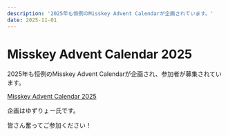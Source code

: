 ```yaml
---
description: '2025年も恒例のMisskey Advent Calendarが企画されています。'
date: 2025-11-01
---
```


# Misskey Advent Calendar 2025

2025年も恒例のMisskey Advent Calendarが企画され、参加者が募集されています。

[Misskey Advent Calendar 2025](https://adventar.org/calendars/11291)

企画はゆずりょー氏です。

皆さん奮ってご参加ください！
